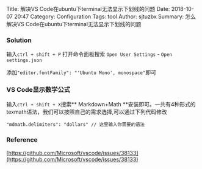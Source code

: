 Title: 解决VS Code在ubuntu下terminal无法显示下划线的问题
Date: 2018-10-07 20:47
Category: Configuration
Tags: tool
Author: sjtuzbx
Summary: 怎么解决VS Code在ubuntu下terminal无法显示下划线的问题

### Solution

输入`ctrl + shift + P` 打开命令面板搜索 `Open User Settings` - `Open settings.json`

添加`"editor.fontFamily": "'Ubuntu Mono', monospace"`即可

### VS Code显示数学公式

输入`ctrl + shift + X`搜索** Markdown+Math **安装即可。一共有4种形式的texmath语法，我们可以按照自己的需求选择,可以通过下列代码修改

```
"mdmath.delimiters": "dollars" // 这里输入你需要的语法
```

### Reference

[https://github.com/Microsoft/vscode/issues/38133](https://github.com/Microsoft/vscode/issues/38133)

